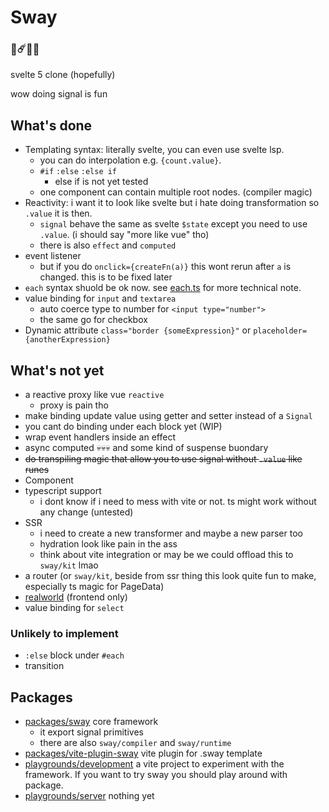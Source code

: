 # Sway
### 🌟☄️🌸🎼
svelte 5 clone (hopefully)

wow doing signal is fun

## What's done
- Templating syntax: literally svelte, you can even use svelte lsp.
    - you can do interpolation e.g. `{count.value}`.
    - `#if` `:else` `:else if`
        - else if is not yet tested
    - one component can contain multiple root nodes. (compiler magic)
- Reactivity: i want it to look like svelte but i hate doing transformation so `.value` it is then. 
    - `signal` behave the same as svelte `$state` except you need to use `.value`. (i should say "more like vue" tho)
    - there is also `effect` and `computed`
- event listener 
    - but if you do `onclick={createFn(a)}` this wont rerun after `a` is changed. this is to be fixed later
- `each` syntax shuold be ok now. see [each.ts](packages/sway/lib/runtime/each.ts) for more technical note. 
- value binding for `input` and `textarea`
    - auto coerce type to number for `<input type="number">`
    - the same go for checkbox
- Dynamic attribute `class="border {someExpression}"` or `placeholder={anotherExpression}`

## What's not yet
- a reactive proxy like vue `reactive`
    - proxy is pain tho
- make binding update value using getter and setter instead of a `Signal` 
- you cant do binding under each block yet (WIP)
- wrap event handlers inside an effect
- async computed 💀💀💀 and some kind of suspense buondary
- ~~do transpiling magic that allow you to use signal without `.value` like runes~~
- Component
- typescript support 
    - i dont know if i need to mess with vite or not. ts might work without any change (untested)
- SSR
    - i need to create a new transformer and maybe a new parser too
    - hydration look like pain in the ass
    - think about vite integration or may be we could offload this to `sway/kit` lmao
- a router (or `sway/kit`, beside from ssr thing this look quite fun to make, especially ts magic for PageData)
- [realworld](https://github.com/gothinkster/realworld) (frontend only)
- value binding for `select`

### Unlikely to implement
- `:else` block under `#each` 
- transition

## Packages
- [packages/sway](packages/sway) core framework
    - it export signal primitives
    - there are also `sway/compiler` and `sway/runtime`
- [packages/vite-plugin-sway](packages/vite-plugin-sway) vite plugin for .sway template 
- [playgrounds/development](playgrounds/development) a vite project to experiment with the framework. If you want to try sway you should play around with package. 
- [playgrounds/server](playgrounds/server) nothing yet
